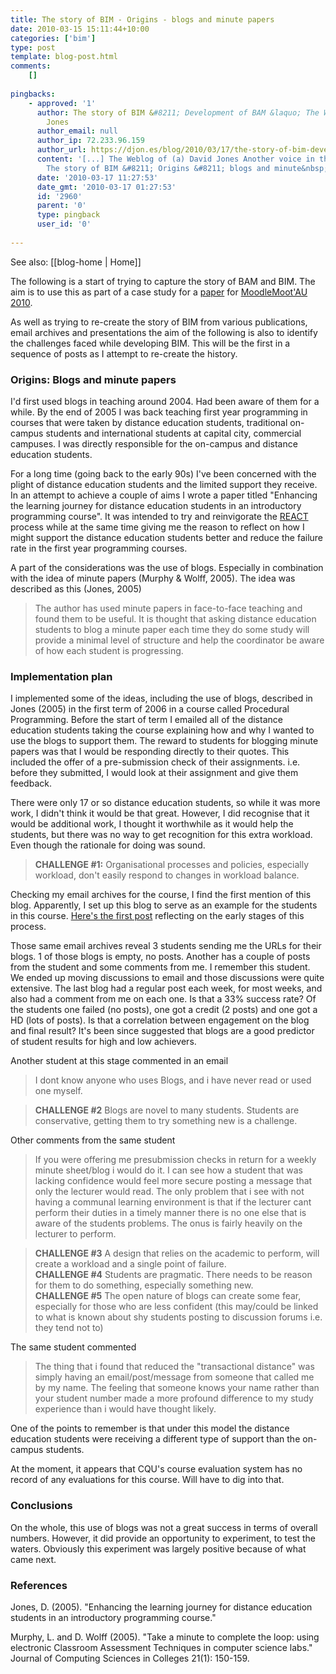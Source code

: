```yaml
---
title: The story of BIM - Origins - blogs and minute papers
date: 2010-03-15 15:11:44+10:00
categories: ['bim']
type: post
template: blog-post.html
comments:
    []
    
pingbacks:
    - approved: '1'
      author: The story of BIM &#8211; Development of BAM &laquo; The Weblog of (a) David
        Jones
      author_email: null
      author_ip: 72.233.96.159
      author_url: https://djon.es/blog/2010/03/17/the-story-of-bim-development-of-bam/
      content: '[...] The Weblog of (a) David Jones Another voice in the blogosphere    &laquo;
        The story of BIM &#8211; Origins &#8211; blogs and minute&nbsp;papers [...]'
      date: '2010-03-17 11:27:53'
      date_gmt: '2010-03-17 01:27:53'
      id: '2960'
      parent: '0'
      type: pingback
      user_id: '0'
    
---
```


See also: [[blog-home | Home]]

The following is a start of trying to capture the story of BAM and BIM. The aim is to use this as part of a case study for a [paper](/blog2/2010/02/06/challenges-in-developing-innovative-pedagogy-in-blended-learning-the-case-of-bim/) for [MoodleMoot'AU 2010](http://moodlemoot.org.au/).

As well as trying to re-create the story of BIM from various publications, email archives and presentations the aim of the following is also to identify the challenges faced while developing BIM. This will be the first in a sequence of posts as I attempt to re-create the history.

### Origins: Blogs and minute papers

I'd first used blogs in teaching around 2004. Had been aware of them for a while. By the end of 2005 I was back teaching first year programming in courses that were taken by distance education students, traditional on-campus students and international students at capital city, commercial campuses. I was directly responsible for the on-campus and distance education students.

For a long time (going back to the early 90s) I've been concerned with the plight of distance education students and the limited support they receive. In an attempt to achieve a couple of aims I wrote a paper titled "Enhancing the learning journey for distance education students in an introductory programming course". It was intended to try and reinvigorate the [REACT](http://sleid.cqu.edu.au/REACT/) process while at the same time giving me the reason to reflect on how I might support the distance education students better and reduce the failure rate in the first year programming courses.

A part of the considerations was the use of blogs. Especially in combination with the idea of minute papers (Murphy & Wolff, 2005). The idea was described as this (Jones, 2005)

> The author has used minute papers in face-to-face teaching and found them to be useful. It is thought that asking distance education students to blog a minute paper each time they do some study will provide a minimal level of structure and help the coordinator be aware of how each student is progressing.

### Implementation plan

I implemented some of the ideas, including the use of blogs, described in Jones (2005) in the first term of 2006 in a course called Procedural Programming. Before the start of term I emailed all of the distance education students taking the course explaining how and why I wanted to use the blogs to support them. The reward to students for blogging minute papers was that I would be responding directly to their quotes. This included the offer of a pre-submission check of their assignments. i.e. before they submitted, I would look at their assignment and give them feedback.

There were only 17 or so distance education students, so while it was more work, I didn't think it would be that great. However, I did recognise that it would be additional work, I thought it worthwhile as it would help the students, but there was no way to get recognition for this extra workload. Even though the rationale for doing was sound.

> **CHALLENGE #1:** Organisational processes and policies, especially workload, don't easily respond to changes in workload balance.

Checking my email archives for the course, I find the first mention of this blog. Apparently, I set up this blog to serve as an example for the students in this course. [Here's the first post](/blog2/2006/03/02/writing-and-sending-the-email-to-students-using-blogs/) reflecting on the early stages of this process.

Those same email archives reveal 3 students sending me the URLs for their blogs. 1 of those blogs is empty, no posts. Another has a couple of posts from the student and some comments from me. I remember this student. We ended up moving discussions to email and those discussions were quite extensive. The last blog had a regular post each week, for most weeks, and also had a comment from me on each one. Is that a 33% success rate? Of the students one failed (no posts), one got a credit (2 posts) and one got a HD (lots of posts). Is that a correlation between engagement on the blog and final result? It's been since suggested that blogs are a good predictor of student results for high and low achievers.

Another student at this stage commented in an email

> I dont know anyone who uses Blogs, and i have never read or used one myself.

> **CHALLENGE #2** Blogs are novel to many students. Students are conservative, getting them to try something new is a challenge.

Other comments from the same student

> If you were offering me presubmission checks in return for a weekly minute sheet/blog i would do it. I can see how a student that was lacking confidence would feel more secure posting a message that only the lecturer would read. The only problem that i see with not having a communal learning environment is that if the lecturer cant perform their duties in a timely manner there is no one else that is aware of the students problems. The onus is fairly heavily on the lecturer to perform.

> **CHALLENGE #3** A design that relies on the academic to perform, will create a workload and a single point of failure.  
> **CHALLENGE #4** Students are pragmatic. There needs to be reason for them to do something, especially something new.  
> **CHALLENGE #5** The open nature of blogs can create some fear, especially for those who are less confident (this may/could be linked to what is known about shy students posting to discussion forums i.e. they tend not to)

The same student commented

> The thing that i found that reduced the "transactional distance" was simply having an email/post/message from someone that called me by my name. The feeling that someone knows your name rather than your student number made a more profound difference to my study experience than i would have thought likely.

One of the points to remember is that under this model the distance education students were receiving a different type of support than the on-campus students.

At the moment, it appears that CQU's course evaluation system has no record of any evaluations for this course. Will have to dig into that.

### Conclusions

On the whole, this use of blogs was not a great success in terms of overall numbers. However, it did provide an opportunity to experiment, to test the waters. Obviously this experiment was largely positive because of what came next.

### References

Jones, D. (2005). "Enhancing the learning journey for distance education students in an introductory programming course." 

Murphy, L. and D. Wolff (2005). "Take a minute to complete the loop: using electronic Classroom Assessment Techniques in computer science labs." Journal of Computing Sciences in Colleges 21(1): 150-159.